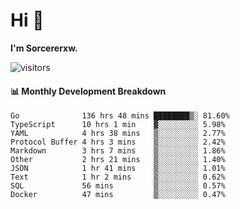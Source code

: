 # Hi 👋

**I'm Sorcererxw.**
 
![visitors](https://visitor-badge.glitch.me/badge?page_id=sorcererxw.sorcererx)

#### 📊 Monthly Development Breakdown

<!--START_SECTION:waka-->
```text
Go              136 hrs 48 mins ████████▒░ 81.60%
TypeScript      10 hrs 1 min    ▓░░░░░░░░░ 5.98%
YAML            4 hrs 38 mins   ▒░░░░░░░░░ 2.77%
Protocol Buffer 4 hrs 3 mins    ▒░░░░░░░░░ 2.42%
Markdown        3 hrs 7 mins    ▒░░░░░░░░░ 1.86%
Other           2 hrs 21 mins   ▒░░░░░░░░░ 1.40%
JSON            1 hr 41 mins    ▒░░░░░░░░░ 1.01%
Text            1 hr 2 mins     ▒░░░░░░░░░ 0.62%
SQL             56 mins         ▒░░░░░░░░░ 0.57%
Docker          47 mins         ▒░░░░░░░░░ 0.47%
```
<!--END_SECTION:waka-->
